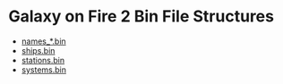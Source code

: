 # Galaxy on Fire 2 Bin File Structures

* [names_*.bin](names.md)
* [ships.bin](ships.md)
* [stations.bin](stations.md)
* [systems.bin](systems.md)

